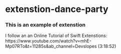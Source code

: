 # extenstion-dance-party
<h3>This is an example of extenstion</h3>
<p>I follow an an Online Tutorial of Swift Extenstions: https://www.youtube.com/watch?v=mhE-Mp07RTo&t=11285s&ab_channel=Devslopes (3:18:52)</p>
